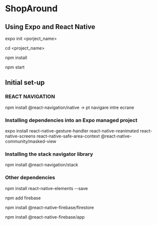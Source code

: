 # ShopAround

## Using Expo and React Native

expo init <porject_name>

cd <project_name>

npm install

npm start

## Initial set-up

### REACT NAVIGATION

npm install @react-navigation/native -> pt navigare intre ecrane

### Installing dependencies into an Expo managed project

expo install react-native-gesture-handler react-native-reanimated react-native-screens react-native-safe-area-context @react-native-community/masked-view

### Installing the stack navigator library

npm install @react-navigation/stack

### Other dependencies

npm install react-native-elements --save

npm add firebase

npm install @react-native-firebase/firestore

npm install @react-native-firebase/app
